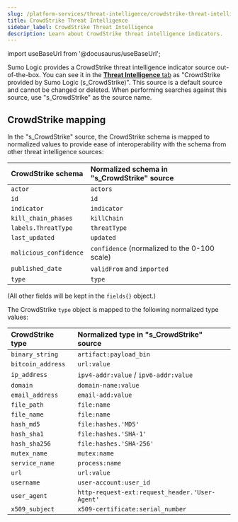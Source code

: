 ```yaml
---
slug: /platform-services/threat-intelligence/crowdstrike-threat-intelligence
title: CrowdStrike Threat Intelligence
sidebar_label: CrowdStrike Threat Intelligence 
description: Learn about CrowdStrike threat intelligence indicators.
---
```


import useBaseUrl from '@docusaurus/useBaseUrl';


Sumo Logic provides a CrowdStrike threat intelligence indicator source out-of-the-box. You can see it in the [**Threat Intelligence** tab](/docs/platform-services/threat-intelligence/threat-intelligence-indicators/#threat-intelligence-tab) as "CrowdStrike provided by Sumo Logic (s_CrowdStrike)". This source is a default source and cannot be changed or deleted. When performing searches against this source, use "s_CrowdStrike" as the source name.

## CrowdStrike mapping

In the "s_CrowdStrike" source, the CrowdStrike schema is mapped to normalized values to provide ease of interoperability with the schema from other threat intelligence sources:

| CrowdStrike schema | Normalized schema in "s_CrowdStrike" source |
|:--|:--|
| `actor` | `actors` |
| `id` | `id` |
| `indicator` | `indicator` |
| `kill_chain_phases` | `killChain` |
| `labels.ThreatType` | `threatType` |
| `last_updated` | `updated` |
| `malicious_confidence` | `confidence` (normalized to the 0-100 scale) |
| `published_date` | `validFrom` and `imported` |
| `type` | `type` |

(All other fields will be kept in the `fields{}` object.)

The CrowdStrike `type` object is mapped to the following normalized type values:

| CrowdStrike type | Normalized type in "s_CrowdStrike" source |
|:--|:--|
| `binary_string` | `artifact:payload_bin` | 
| `bitcoin_address` | `url:value` | 
| `ip_address` | `ipv4-addr:value` / `ipv6-addr:value` |
| `domain` |  `domain-name:value` | 
| `email_address` | `email-add:value` | 
| `file_path` | `file:name` | 
| `file_name` | `file:name` | 
| `hash_md5` | `file:hashes.'MD5'` | 
| `hash_sha1` | `file:hashes.'SHA-1'` | 
| `hash_sha256` | `file:hashes.'SHA-256'` | 
| `mutex_name` | `mutex:name` | 
| `service_name` | `process:name` | 
| `url` | `url:value` | 
| `username` | `user-account:user_id` | 
| `user_agent` | `http-request-ext:request_header.'User-Agent'` | 
| `x509_subject` | `x509-certificate:serial_number` | 
